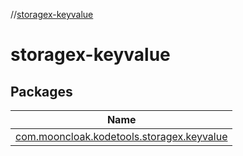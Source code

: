 //[storagex-keyvalue](index.md)

# storagex-keyvalue

## Packages

| Name |
|---|
| [com.mooncloak.kodetools.storagex.keyvalue](storagex-keyvalue/com.mooncloak.kodetools.storagex.keyvalue/index.md) |
